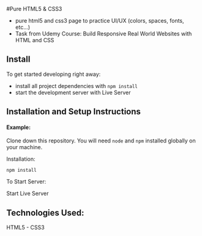 #Pure HTML5 & CSS3

* pure html5 and css3 page to practice UI/UX (colors, spaces, fonts, etc...)
* Task from Udemy Course: Build Responsive Real World Websites with HTML and CSS

## Install

To get started developing right away:

* install all project dependencies with `npm install`
* start the development server with Live Server


## Installation and Setup Instructions

#### Example:  

Clone down this repository. You will need `node` and `npm` installed globally on your machine.  

Installation:

`npm install`  
 
To Start Server:

Start Live Server  



## Technologies Used:

HTML5 - CSS3 
